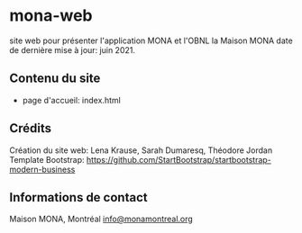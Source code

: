 # mona-web

site web pour présenter l'application MONA et l'OBNL la Maison MONA
date de dernière mise à jour: juin 2021.


## Contenu du site
- page d'accueil: index.html



## Crédits
Création du site web: Lena Krause, Sarah Dumaresq, Théodore Jordan
Template Bootstrap: https://github.com/StartBootstrap/startbootstrap-modern-business



## Informations de contact

Maison MONA, Montréal 
info@monamontreal.org
